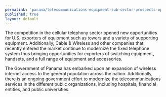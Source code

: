 ```yaml
---
permalink: 'panama/telecommunications-equipment-sub-sector-prospects-opportunities.html'
published: true
layout: default
---
```

The competition in the cellular telephony sector opened new opportunities for U.S. exporters of equipment such as towers and a variety of supporting equipment. Additionally, Cable & Wireless and other companies that recently entered the market continue to modernize the fixed telephone system thus bringing opportunities for exporters of switching equipment, handsets, and a full range of equipment and accessories.
 
The Government of Panama has embarked upon an expansion of wireless internet access to the general population across the nation. Additionally, there is an ongoing government effort to modernize the telecommunications services in the different public organizations, including hospitals, financial entities, and public universities.
